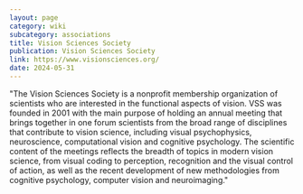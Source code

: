 ```yaml
---
layout: page
category: wiki
subcategory: associations
title: Vision Sciences Society
publication: Vision Sciences Society
link: https://www.visionsciences.org/
date: 2024-05-31
---
```


"The Vision Sciences Society is a nonprofit membership organization of scientists who are interested in the functional aspects of vision. VSS was founded in 2001 with the main purpose of holding an annual meeting that brings together in one forum scientists from the broad range of disciplines that contribute to vision science, including visual psychophysics, neuroscience, computational vision and cognitive psychology. The scientific content of the meetings reflects the breadth of topics in modern vision science, from visual coding to perception, recognition and the visual control of action, as well as the recent development of new methodologies from cognitive psychology, computer vision and neuroimaging."
